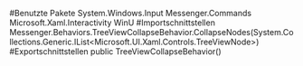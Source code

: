 #Benutzte Pakete
System.Windows.Input
Messenger.Commands
Microsoft.Xaml.Interactivity
WinU
#Importschnittstellen
Messenger.Behaviors.TreeViewCollapseBehavior.CollapseNodes(System.Collections.Generic.IList<Microsoft.UI.Xaml.Controls.TreeViewNode>)
#Exportschnittstellen
public TreeViewCollapseBehavior()

